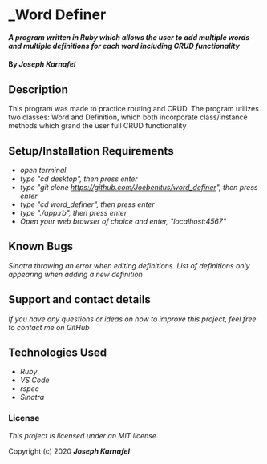 # _Word Definer

#### _A program written in Ruby which allows the user to add multiple words and multiple definitions for each word including CRUD functionality_

#### By _**Joseph Karnafel**_

## Description

This program was made to practice routing and CRUD. The program utilizes two classes: Word and Definition, which both incorporate class/instance methods which grand the user full CRUD functionality 

## Setup/Installation Requirements

* _open terminal_
* _type "cd desktop", then press enter_
* _type "git clone https://github.com/Joebenitus/word_definer", then press enter_
* _type "cd word\_definer", then press enter_
* _type "./app.rb", then press enter_
* _Open your web browser of choice and enter, "localhost:4567"_

## Known Bugs

_Sinatra throwing an error when editing definitions._
_List of definitions only appearing when adding a new definition_

## Support and contact details

_If you have any questions or ideas on how to improve this project, feel free to contact me on GitHub_

## Technologies Used

* _Ruby_
* _VS Code_
* _rspec_
* _Sinatra_

### License

*This project is licensed under an MIT license.*

Copyright (c) 2020 **_Joseph Karnafel_**